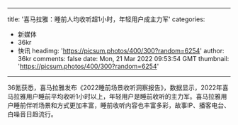 
---
title: '喜马拉雅：睡前人均收听超1小时，年轻用户成主力军'
categories: 
 - 新媒体
 - 36kr
 - 快讯
headimg: 'https://picsum.photos/400/300?random=6254'
author: 36kr
comments: false
date: Mon, 21 Mar 2022 09:53:54 GMT
thumbnail: 'https://picsum.photos/400/300?random=6254'
---

<div>   
36氪获悉，喜马拉雅发布《2022睡前场景收听洞察报告》，数据显示，2022年喜马拉雅用户睡前平均收听1小时以上，年轻用户是睡前收听的主力军。喜马拉雅用户睡前伴听场景和方式更加丰富，睡前收听内容也丰富多彩，故事IP、播客电台、白噪音日趋流行。  
</div>
            
